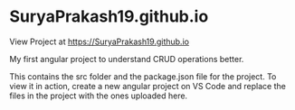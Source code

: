 # SuryaPrakash19.github.io

View Project at https://SuryaPrakash19.github.io

My first angular project to understand CRUD operations better. 

This contains the src folder and the package.json file for the project. 
To view it in action, create a new angular project on VS Code and replace the files in the project with the ones uploaded here.
